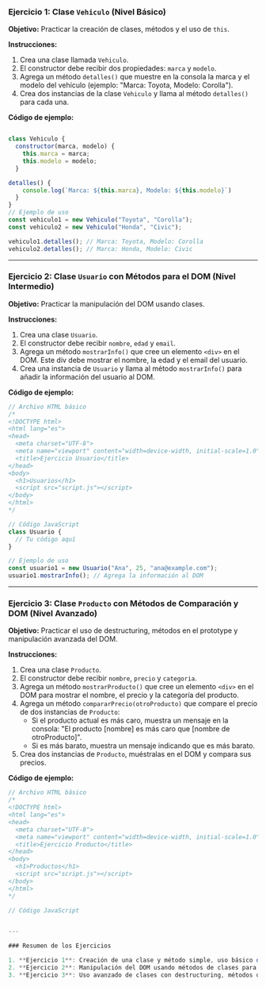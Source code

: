 ### **Ejercicio 1: Clase `Vehiculo` (Nivel Básico)**

**Objetivo:** Practicar la creación de clases, métodos y el uso de `this`.

**Instrucciones:**

1. Crea una clase llamada `Vehiculo`.
2. El constructor debe recibir dos propiedades: `marca` y `modelo`.
3. Agrega un método `detalles()` que muestre en la consola la marca y el modelo del vehículo (ejemplo: "Marca: Toyota, Modelo: Corolla").
4. Crea dos instancias de la clase `Vehiculo` y llama al método `detalles()` para cada una.

**Código de ejemplo:**

```javascript

class Vehiculo {
  constructor(marca, modelo) {
    this.marca = marca;
    this.modelo = modelo;  
  }

detalles() {
    console.log(`Marca: ${this.marca}, Modelo: ${this.modelo}`)
  }
}
// Ejemplo de uso
const vehiculo1 = new Vehiculo("Toyota", "Corolla");
const vehiculo2 = new Vehiculo("Honda", "Civic");

vehiculo1.detalles(); // Marca: Toyota, Modelo: Corolla
vehiculo2.detalles(); // Marca: Honda, Modelo: Civic
```

---

### **Ejercicio 2: Clase `Usuario` con Métodos para el DOM (Nivel Intermedio)**

**Objetivo:** Practicar la manipulación del DOM usando clases.

**Instrucciones:**

1. Crea una clase `Usuario`.
2. El constructor debe recibir `nombre`, `edad` y `email`.
3. Agrega un método `mostrarInfo()` que cree un elemento `<div>` en el DOM. Este div debe mostrar el nombre, la edad y el email del usuario.
4. Crea una instancia de `Usuario` y llama al método `mostrarInfo()` para añadir la información del usuario al DOM.

**Código de ejemplo:**

```javascript
// Archivo HTML básico
/*
<!DOCTYPE html>
<html lang="es">
<head>
  <meta charset="UTF-8">
  <meta name="viewport" content="width=device-width, initial-scale=1.0">
  <title>Ejercicio Usuario</title>
</head>
<body>
  <h1>Usuarios</h1>
  <script src="script.js"></script>
</body>
</html>
*/

// Código JavaScript
class Usuario {
  // Tu código aquí
}

// Ejemplo de uso
const usuario1 = new Usuario("Ana", 25, "ana@example.com");
usuario1.mostrarInfo(); // Agrega la información al DOM
```

---

### **Ejercicio 3: Clase `Producto` con Métodos de Comparación y DOM (Nivel Avanzado)**

**Objetivo:** Practicar el uso de destructuring, métodos en el prototype y manipulación avanzada del DOM.

**Instrucciones:**

1. Crea una clase `Producto`.
2. El constructor debe recibir `nombre`, `precio` y `categoria`.
3. Agrega un método `mostrarProducto()` que cree un elemento `<div>` en el DOM para mostrar el nombre, el precio y la categoría del producto.
4. Agrega un método `compararPrecio(otroProducto)` que compare el precio de dos instancias de `Producto`:
   - Si el producto actual es más caro, muestra un mensaje en la consola: "El producto [nombre] es más caro que [nombre de otroProducto]".
   - Si es más barato, muestra un mensaje indicando que es más barato.
5. Crea dos instancias de `Producto`, muéstralas en el DOM y compara sus precios.

**Código de ejemplo:**

```javascript
// Archivo HTML básico
/*
<!DOCTYPE html>
<html lang="es">
<head>
  <meta charset="UTF-8">
  <meta name="viewport" content="width=device-width, initial-scale=1.0">
  <title>Ejercicio Producto</title>
</head>
<body>
  <h1>Productos</h1>
  <script src="script.js"></script>
</body>
</html>
*/

// Código JavaScript


---

### Resumen de los Ejercicios

1. **Ejercicio 1**: Creación de una clase y método simple, uso básico de `this`.
2. **Ejercicio 2**: Manipulación del DOM usando métodos de clases para representar información de usuarios.
3. **Ejercicio 3**: Uso avanzado de clases con destructuring, métodos de comparación, y generación de elementos en el DOM.
```